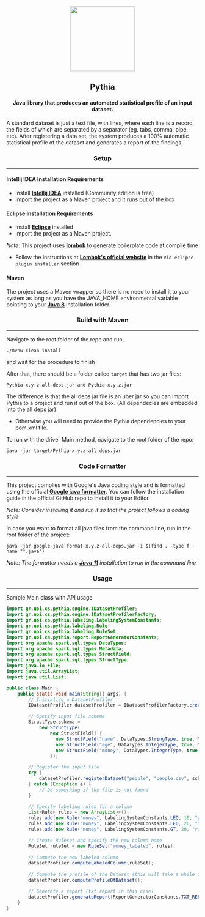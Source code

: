 <p align="center"> 
    <img height=170 src="https://cdn.discordapp.com/attachments/326432556037832704/936299117766926406/logo3.png"/> 
</p>

## <div align="center">Pythia</div>

#### <div align="center">Java library that produces an automated statistical profile of an input dataset.</div>

A standard dataset is just a text file, with lines, where each line is a record, the fields of which are separated by a
separator (eg. tabs, comma, pipe, etc). After registering a data set, the system produces a 100% automatic statistical
profile of the dataset and generates a report of the findings.

### <div align="center">Setup</div>

---

#### Intellij IDEA Installation Requirements

- Install [**Intellij IDEA**](https://www.jetbrains.com/idea/download/#section=windows) installed (Community edition is
  free)
- Import the project as a Maven project and it runs out of the box

#### Eclipse Installation Requirements

- Install [**Eclipse**](https://www.eclipse.org/downloads/) installed
- Import the project as a Maven project.

_Note_: This project uses [**lombok**](https://projectlombok.org/) to generate boilerplate code at compile time

- Follow the instructions at [**Lombok's official website**](https://projectlombok.org/setup/eclipse)
  in the `Via eclipse plugin installer` section

#### Maven

The project uses a Maven wrapper so there is no need to install it to your system as long as you have the JAVA_HOME
environmental variable pointing to your [**Java 8**](https://www.oracle.com/java/technologies/downloads/) installation
folder.

### <div align="center">Build with Maven</div>

---

Navigate to the root folder of the repo and run,

~~~~
./mvnw clean install
~~~~

and wait for the procedure to finish

After that, there should be a folder called `target` that has two jar files:

~~~~
Pythia-x.y.z-all-deps.jar and Pythia-x.y.z.jar
~~~~

The difference is that the all deps jar file is an uber jar so you can import Pythia to a project and run it out of the
box. (All dependecies are embedded into the all deps jar)

* Otherwise you will need to provide the Pythia dependencies to your pom.xml file.

To run with the driver Main method, navigate to the root folder of the repo:

~~~~
java -jar target/Pythia-x.y.z-all-deps.jar
~~~~

### <div align="center">Code Formatter</div>

---

This project complies with Google's Java coding style and is formatted using the official [**Google java
formatter**](https://github.com/google/google-java-format). You can follow the installation guide in the official GitHub
repo to install it to your Editor.

_Note:  Consider installing it and run it so that the project follows a coding style_

In case you want to format all java files from the command line, run in the root folder of the project:

~~~~shell
java -jar google-java-format-x.y.z-all-deps.jar -i $(find . -type f -name "*.java")
~~~~

_Note: The formatter needs a [**Java 11**](https://www.oracle.com/java/technologies/downloads/#java11) installation to
run in the command line_

### <div align="center">Usage</div>

---

Sample Main class with API usage
```java
import gr.uoi.cs.pythia.engine.IDatasetProfiler;
import gr.uoi.cs.pythia.engine.IDatasetProfilerFactory;
import gr.uoi.cs.pythia.labeling.LabelingSystemConstants;
import gr.uoi.cs.pythia.labeling.Rule;
import gr.uoi.cs.pythia.labeling.RuleSet;
import gr.uoi.cs.pythia.report.ReportGeneratorConstants;
import org.apache.spark.sql.types.DataTypes;
import org.apache.spark.sql.types.Metadata;
import org.apache.spark.sql.types.StructField;
import org.apache.spark.sql.types.StructType;
import java.io.File;
import java.util.ArrayList;
import java.util.List;

public class Main {
    public static void main(String[] args) {
        // Initialize a DatasetProfiler
        IDatasetProfiler datasetProfiler = IDatasetProfilerFactory.createDatasetProfiler();

        // Specify input file schema
        StructType schema =
            new StructType(
                new StructField[] {
                  new StructField("name", DataTypes.StringType, true, Metadata.empty()),
                  new StructField("age", DataTypes.IntegerType, true, Metadata.empty()),
                  new StructField("money", DataTypes.IntegerType, true, Metadata.empty()),
                });

        // Register the input file
        try {
            datasetProfiler.registerDataset("people", "people.csv", schema);
        } catch (Exception e) {
            // Do something if the file is not found
        }

        // Specify labeling rules for a column
        List<Rule> rules = new ArrayList<>();
        rules.add(new Rule("money", LabelingSystemConstants.LEQ, 10, "poor"));
        rules.add(new Rule("money", LabelingSystemConstants.LEQ, 20, "mid"));
        rules.add(new Rule("money", LabelingSystemConstants.GT, 20, "rich"));

        // Create Ruleset and specify the new column name
        RuleSet ruleSet = new RuleSet("money_labeled", rules);
        
        // Compute the new labeled column
        datasetProfiler.computeLabeledColumn(ruleSet);
        
        // Compute the profile of the Dataset (this will take a while for big datasets)
        datasetProfiler.computeProfileOfDataset();

        // Generate a report (txt report in this case)
        datasetProfiler.generateReport(ReportGeneratorConstants.TXT_REPORT, "report.txt");
    }
}
```
